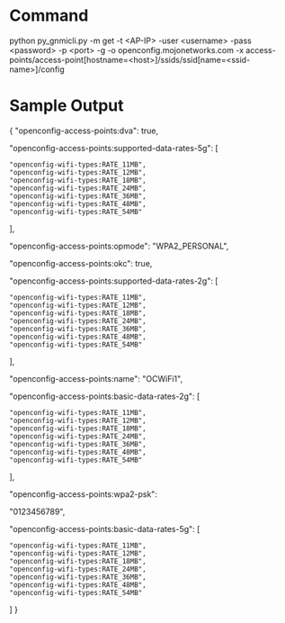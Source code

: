# Command

python py_gnmicli.py -m get -t \<AP-IP>  -user \<username> -pass \<password> -p \<port> -g -o openconfig.mojonetworks.com -x access-points/access-point[hostname=\<host>]/ssids/ssid[name=\<ssid-name>]/config

# Sample Output

{
"openconfig-access-points:dva": true, 

  "openconfig-access-points:supported-data-rates-5g": [

    "openconfig-wifi-types:RATE_11MB", 
    "openconfig-wifi-types:RATE_12MB", 
    "openconfig-wifi-types:RATE_18MB", 
    "openconfig-wifi-types:RATE_24MB", 
    "openconfig-wifi-types:RATE_36MB", 
    "openconfig-wifi-types:RATE_48MB", 
    "openconfig-wifi-types:RATE_54MB"
  ], 

  "openconfig-access-points:opmode": 
  "WPA2_PERSONAL", 
  
  "openconfig-access-points:okc": true, 
  
  "openconfig-access-points:supported-data-rates-2g": [

    "openconfig-wifi-types:RATE_11MB", 
    "openconfig-wifi-types:RATE_12MB", 
    "openconfig-wifi-types:RATE_18MB", 
    "openconfig-wifi-types:RATE_24MB", 
    "openconfig-wifi-types:RATE_36MB", 
    "openconfig-wifi-types:RATE_48MB", 
    "openconfig-wifi-types:RATE_54MB"
  ], 
  
  "openconfig-access-points:name": 
  "OCWiFi1", 
  
  "openconfig-access-points:basic-data-rates-2g": [
  
    "openconfig-wifi-types:RATE_11MB", 
    "openconfig-wifi-types:RATE_12MB", 
    "openconfig-wifi-types:RATE_18MB", 
    "openconfig-wifi-types:RATE_24MB", 
    "openconfig-wifi-types:RATE_36MB", 
    "openconfig-wifi-types:RATE_48MB", 
    "openconfig-wifi-types:RATE_54MB"
  ], 
  
  "openconfig-access-points:wpa2-psk": 
  
  "0123456789", 
  
  "openconfig-access-points:basic-data-rates-5g": [
  
    "openconfig-wifi-types:RATE_11MB", 
    "openconfig-wifi-types:RATE_12MB", 
    "openconfig-wifi-types:RATE_18MB", 
    "openconfig-wifi-types:RATE_24MB", 
    "openconfig-wifi-types:RATE_36MB", 
    "openconfig-wifi-types:RATE_48MB", 
    "openconfig-wifi-types:RATE_54MB"
  ]
}
